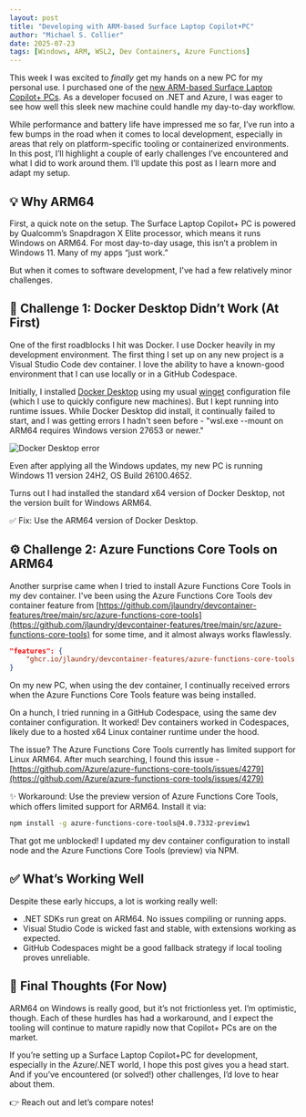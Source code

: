 ```yaml
---
layout: post
title: "Developing with ARM-based Surface Laptop Copilot+PC"
author: "Michael S. Collier"
date: 2025-07-23
tags: [Windows, ARM, WSL2, Dev Containers, Azure Functions]
---
```


This week I was excited to _finally_ get my hands on a new PC for my personal use.  I purchased one of the [new ARM-based Surface Laptop Copilot+ PCs](https://www.microsoft.com/en-us/store/configure/surface-laptop-15-inch/8mzbmmcjzqc4). As a developer focused on .NET and Azure, I was eager to see how well this sleek new machine could handle my day-to-day workflow.

While performance and battery life have impressed me so far, I’ve run into a few bumps in the road when it comes to local development, especially in areas that rely on platform-specific tooling or containerized environments. In this post, I’ll highlight a couple of early challenges I’ve encountered and what I did to work around them. I’ll update this post as I learn more and adapt my setup.

## :bulb: Why ARM64

First, a quick note on the setup. The Surface Laptop Copilot+ PC is powered by Qualcomm’s Snapdragon X Elite processor, which means it runs Windows on ARM64. For most day-to-day usage, this isn’t a problem in Windows 11. Many of my apps “just work.”

But when it comes to software development, I've had a few relatively minor challenges.

## :construction: Challenge 1: Docker Desktop Didn’t Work (At First)

One of the first roadblocks I hit was Docker. I use Docker heavily in my development environment. The first thing I set up on any new project is a Visual Studio Code dev container. I love the ability to have a known-good environment that I can use locally or in a GitHub Codespace.

Initially, I installed [Docker Desktop](https://www.docker.com/products/docker-desktop/) using my usual [winget](https://learn.microsoft.com/en-us/windows/package-manager/winget/) configuration file (which I use to quickly configure new machines). But I kept running into runtime issues. While Docker Desktop did install, it continually failed to start, and I was getting errors I hadn't seen before - "wsl.exe --mount on ARM64 requires Windows version 27653 or newer."

![Docker Desktop error](/images/development-surface-snapdragon/docker-desktop-arm64-wsl-error-sm.png)

Even after applying all the Windows updates, my new PC is running Windows 11 version 24H2, OS Build 26100.4652.

Turns out I had installed the standard x64 version of Docker Desktop, not the version built for Windows ARM64.

✅ Fix: Use the ARM64 version of Docker Desktop.

## :gear: Challenge 2: Azure Functions Core Tools on ARM64

Another surprise came when I tried to install Azure Functions Core Tools in my dev container.  I've been using the Azure Functions Core Tools dev container feature from [https://github.com/jlaundry/devcontainer-features/tree/main/src/azure-functions-core-tools](https://github.com/jlaundry/devcontainer-features/tree/main/src/azure-functions-core-tools) for some time, and it almost always works flawlessly.  

```json
"features": {
    "ghcr.io/jlaundry/devcontainer-features/azure-functions-core-tools:1": {}
}
```

On my new PC, when using the dev container, I continually received errors when the Azure Functions Core Tools feature was being installed.

On a hunch, I tried running in a GitHub Codespace, using the same dev container configuration. It worked!  Dev containers worked in Codespaces, likely due to a hosted x64 Linux container runtime under the hood.

The issue?  The Azure Functions Core Tools currently has limited support for Linux ARM64. After much searching, I found this issue - [https://github.com/Azure/azure-functions-core-tools/issues/4279](https://github.com/Azure/azure-functions-core-tools/issues/4279)

:sparkles: Workaround: Use the preview version of Azure Functions Core Tools, which offers limited support for ARM64. Install it via:

```bash
npm install -g azure-functions-core-tools@4.0.7332-preview1
```

That got me unblocked!  I updated my dev container configuration to install node and the Azure Functions Core Tools (preview) via NPM.

## :white_check_mark: What’s Working Well

Despite these early hiccups, a lot is working really well:

- .NET SDKs run great on ARM64. No issues compiling or running apps.
- Visual Studio Code is wicked fast and stable, with extensions working as expected.
- GitHub Codespaces might be a good fallback strategy if local tooling proves unreliable.

## :thought_balloon: Final Thoughts (For Now)

ARM64 on Windows is really good, but it’s not frictionless yet. I’m optimistic, though. Each of these hurdles has had a workaround, and I expect the tooling will continue to mature rapidly now that Copilot+ PCs are on the market.

If you’re setting up a Surface Laptop Copilot+PC for development, especially in the Azure/.NET world, I hope this post gives you a head start. And if you’ve encountered (or solved!) other challenges, I’d love to hear about them.

:point_right: Reach out and let’s compare notes!
